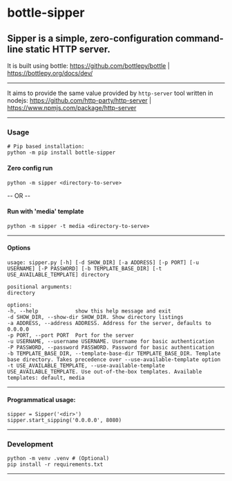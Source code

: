 # bottle-sipper

## Sipper is a simple, zero-configuration command-line static HTTP server. 

It is built using bottle: 
https://github.com/bottlepy/bottle | https://bottlepy.org/docs/dev/


---


It aims to provide the same value provided by `http-server` tool written in nodejs:
https://github.com/http-party/http-server | https://www.npmjs.com/package/http-server

---

### Usage

    # Pip based installation:
    python -m pip install bottle-sipper
    
#### Zero config run
    python -m sipper <directory-to-serve>

-- OR --

#### Run with 'media' template
    python -m sipper -t media <directory-to-serve>
---

#### Options
    
    usage: sipper.py [-h] [-d SHOW_DIR] [-a ADDRESS] [-p PORT] [-u USERNAME] [-P PASSWORD] [-b TEMPLATE_BASE_DIR] [-t USE_AVAILABLE_TEMPLATE] directory

    positional arguments:
    directory

    options:
    -h, --help            show this help message and exit
    -d SHOW_DIR, --show-dir SHOW_DIR. Show directory listings
    -a ADDRESS, --address ADDRESS. Address for the server, defaults to 0.0.0.0
    -p PORT, --port PORT  Port for the server
    -u USERNAME, --username USERNAME. Username for basic authentication
    -P PASSWORD, --password PASSWORD. Password for basic authentication
    -b TEMPLATE_BASE_DIR, --template-base-dir TEMPLATE_BASE_DIR. Template base directory. Takes precedence over --use-available-template option
    -t USE_AVAILABLE_TEMPLATE, --use-available-template USE_AVAILABLE_TEMPLATE. Use out-of-the-box templates. Available templates: default, media

---

#### Programmatical usage:
  
    sipper = Sipper('<dir>')
    sipper.start_sipping('0.0.0.0', 8080)

---

### Development

    python -m venv .venv # (Optional)
    pip install -r requirements.txt

---


